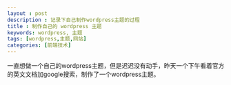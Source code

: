 ```yaml
---
layout : post
description : 记录下自己制作wordpress主题的过程 
title : 制作自己的 wordpress 主题
keywords: wordpress, 主题
tags: [wordpress,主题,网站]
categories: [前端技术]
---
```




一直想做一个自己的wordpress主题，但是迟迟没有动手，昨天一个下午看着官方的英文文档加google搜索，制作了一个wordpress主题。



